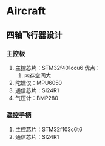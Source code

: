 # Aircraft
## 四轴飞行器设计
### 主控板
1. 主控芯片：STM32f401ccu6
   优点： 
   1. 内存空间大
2. 陀螺仪：MPU6050
3. 通信芯片：SI24R1
4. 气压计：BMP280
### 遥控手柄
1. 主控芯片：STM32f103c6t6
2. 通信芯片：SI24R1